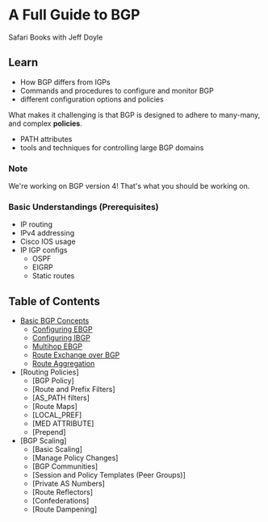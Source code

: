 # A Full Guide to BGP

Safari Books with Jeff Doyle

## Learn

* How BGP differs from IGPs
* Commands and procedures to configure and monitor BGP
* different configuration options and policies

What makes it challenging is that BGP is designed to adhere to many-many, and complex __policies__.

* PATH attributes
* tools and techniques for controlling large BGP domains

### Note

We're working on BGP version 4! That's what you should be working on.

### Basic Understandings (Prerequisites)

* IP routing
* IPv4 addressing
* Cisco IOS usage
* IP IGP configs
    + OSPF
    + EIGRP
    + Static routes

## Table of Contents

* [Basic BGP Concepts](./PART1/)
    + [Configuring EBGP](./PART1/1.1.md)
    + [Configuring IBGP](./PART1/1.1.md)
    + [Multihop EBGP](./PART1/1.1.md)
    + [Route Exchange over BGP](./PART1/1.1.md)
    + [Route Aggregation](./PART1/1.1.md)
* [Routing Policies]
    + [BGP Policy]
    + [Route and Prefix Filters]
    + [AS_PATH filters]
    + [Route Maps]
    + [LOCAL_PREF]
    + [MED ATTRIBUTE]
    + [Prepend]
* [BGP Scaling]
    + [Basic Scaling]
    + [Manage Policy Changes]
    + [BGP Communities]
    + [Session and Policy Templates (Peer Groups)]
    + [Private AS Numbers]
    + [Route Reflectors]
    + [Confederations]
    + [Route Dampening]

